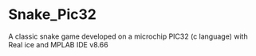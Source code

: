 # Snake_Pic32
A classic snake game developed on a microchip PIC32 (c language) with Real ice and MPLAB IDE v8.66
